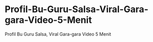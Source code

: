 # Profil-Bu-Guru-Salsa-Viral-Gara-gara-Video-5-Menit
Profil Bu Guru Salsa, Viral Gara-gara Video 5 Menit
